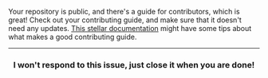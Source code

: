 Your repository is public, and there's a guide for contributors, which is great! Check out your contributing guide, and make sure that it doesn't need any updates. [This stellar documentation](https://help.github.com/articles/setting-guidelines-for-repository-contributors/) might have some tips about what makes a good contributing guide.

<hr>
<h3 align="center">I won't respond to this issue, just close it when you are done!</h3>
